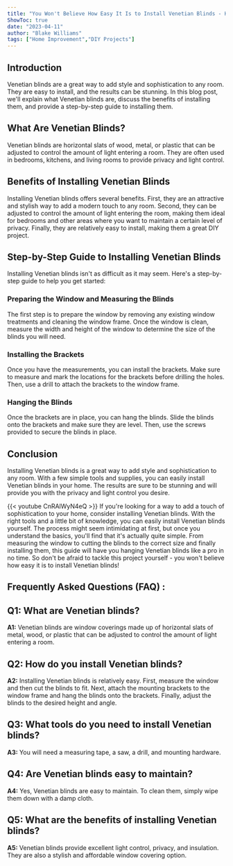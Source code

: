```yaml
---
title: "You Won't Believe How Easy It Is to Install Venetian Blinds - Here's How!"
ShowToc: true 
date: "2023-04-11"
author: "Blake Williams" 
tags: ["Home Improvement","DIY Projects"]
---
```

## Introduction

Venetian blinds are a great way to add style and sophistication to any room. They are easy to install, and the results can be stunning. In this blog post, we'll explain what Venetian blinds are, discuss the benefits of installing them, and provide a step-by-step guide to installing them.

## What Are Venetian Blinds?

Venetian blinds are horizontal slats of wood, metal, or plastic that can be adjusted to control the amount of light entering a room. They are often used in bedrooms, kitchens, and living rooms to provide privacy and light control.

## Benefits of Installing Venetian Blinds

Installing Venetian blinds offers several benefits. First, they are an attractive and stylish way to add a modern touch to any room. Second, they can be adjusted to control the amount of light entering the room, making them ideal for bedrooms and other areas where you want to maintain a certain level of privacy. Finally, they are relatively easy to install, making them a great DIY project.

## Step-by-Step Guide to Installing Venetian Blinds

Installing Venetian blinds isn't as difficult as it may seem. Here's a step-by-step guide to help you get started:

### Preparing the Window and Measuring the Blinds

The first step is to prepare the window by removing any existing window treatments and cleaning the window frame. Once the window is clean, measure the width and height of the window to determine the size of the blinds you will need.

### Installing the Brackets

Once you have the measurements, you can install the brackets. Make sure to measure and mark the locations for the brackets before drilling the holes. Then, use a drill to attach the brackets to the window frame.

### Hanging the Blinds

Once the brackets are in place, you can hang the blinds. Slide the blinds onto the brackets and make sure they are level. Then, use the screws provided to secure the blinds in place.

## Conclusion

Installing Venetian blinds is a great way to add style and sophistication to any room. With a few simple tools and supplies, you can easily install Venetian blinds in your home. The results are sure to be stunning and will provide you with the privacy and light control you desire.

{{< youtube CnRAlWyN4eQ >}} 
If you're looking for a way to add a touch of sophistication to your home, consider installing Venetian blinds. With the right tools and a little bit of knowledge, you can easily install Venetian blinds yourself. The process might seem intimidating at first, but once you understand the basics, you'll find that it's actually quite simple. From measuring the window to cutting the blinds to the correct size and finally installing them, this guide will have you hanging Venetian blinds like a pro in no time. So don't be afraid to tackle this project yourself - you won't believe how easy it is to install Venetian blinds!

## Frequently Asked Questions (FAQ) :
## Q1: What are Venetian blinds?
**A1:** Venetian blinds are window coverings made up of horizontal slats of metal, wood, or plastic that can be adjusted to control the amount of light entering a room.

## Q2: How do you install Venetian blinds?
**A2:** Installing Venetian blinds is relatively easy. First, measure the window and then cut the blinds to fit. Next, attach the mounting brackets to the window frame and hang the blinds onto the brackets. Finally, adjust the blinds to the desired height and angle.

## Q3: What tools do you need to install Venetian blinds?
**A3:** You will need a measuring tape, a saw, a drill, and mounting hardware.

## Q4: Are Venetian blinds easy to maintain?
**A4:** Yes, Venetian blinds are easy to maintain. To clean them, simply wipe them down with a damp cloth.

## Q5: What are the benefits of installing Venetian blinds?
**A5:** Venetian blinds provide excellent light control, privacy, and insulation. They are also a stylish and affordable window covering option.





